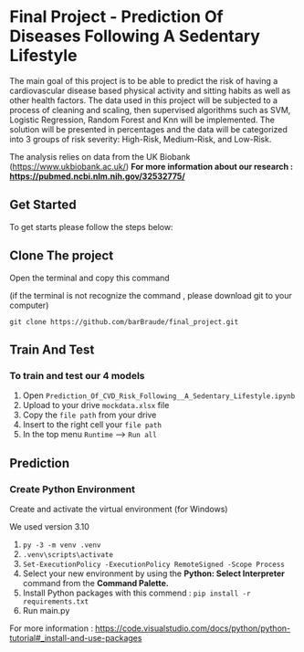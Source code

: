# Final Project - Prediction Of Diseases Following A Sedentary Lifestyle

The main goal of this project is to be able to predict the risk of having a cardiovascular disease based physical activity and sitting habits as well as other health factors.
The data used in this project will be subjected to a process of cleaning and scaling, then supervised algorithms such as SVM, Logistic Regression, Random Forest and Knn will be implemented. 
The solution will be presented in percentages and the data will be categorized into 3 groups of risk severity: High-Risk, Medium-Risk, and Low-Risk.

The analysis relies on data from the UK Biobank (https://www.ukbiobank.ac.uk/)
**For more information about our research : https://pubmed.ncbi.nlm.nih.gov/32532775/**

## Get Started
To get starts please follow the steps below:

## Clone The project
Open the terminal and copy this command 

(if the terminal is not recognize the command , please download git to your computer)

`git clone https://github.com/barBraude/final_project.git`

## Train And Test
### To train and test our 4 models
1. Open `Prediction_Of_CVD_Risk_Following__A_Sedentary_Lifestyle.ipynb`
2. Upload to your drive `mockdata.xlsx` file 
3. Copy the `file path` from your drive
4. Insert to the right cell your `file path`
5. In the top menu `Runtime` --> `Run all`

## Prediction
### Create Python Environment

Create and activate the virtual environment (for Windows)

We used version 3.10

1. `py -3 -m venv .venv`
2. `.venv\scripts\activate`
3. `Set-ExecutionPolicy -ExecutionPolicy RemoteSigned -Scope Process`
4. Select your new environment by using the **Python: Select Interpreter** command from the **Command Palette.**
5. Install Python packages with this commend  : `pip install -r requirements.txt`
6. Run main.py

For more information :  https://code.visualstudio.com/docs/python/python-tutorial#_install-and-use-packages




